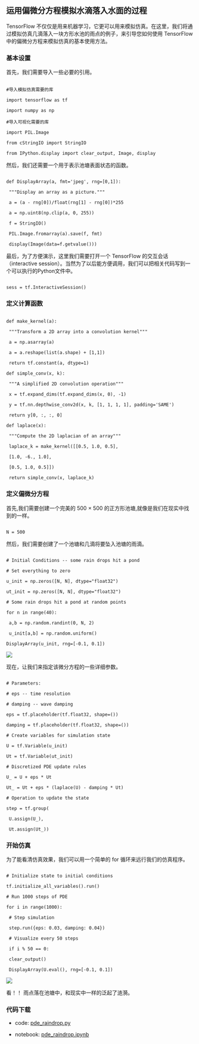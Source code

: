 ## 运用偏微分方程模拟水滴落入水面的过程

TensorFlow 不仅仅是用来机器学习，它更可以用来模拟仿真。在这里，我们将通过模拟仿真几滴落入一块方形水池的雨点的例子，来引导您如何使用 TensorFlow 中的偏微分方程来模拟仿真的基本使用方法。

### 基本设置

首先，我们需要导入一些必要的引用。

```

#导入模拟仿真需要的库

import tensorflow as tf

import numpy as np

#导入可视化需要的库

import PIL.Image

from cStringIO import StringIO

from IPython.display import clear_output, Image, display

```

然后，我们还需要一个用于表示池塘表面状态的函数。

```

def DisplayArray(a, fmt='jpeg', rng=[0,1]):

 """Display an array as a picture."""

 a = (a - rng[0])/float(rng[1] - rng[0])*255

 a = np.uint8(np.clip(a, 0, 255))

 f = StringIO()

 PIL.Image.fromarray(a).save(f, fmt)

 display(Image(data=f.getvalue()))

```

最后，为了方便演示，这里我们需要打开一个 TensorFlow 的交互会话（interactive session）。当然为了以后能方便调用，我们可以把相关代码写到一个可以执行的Python文件中。

```

sess = tf.InteractiveSession()

```

### 定义计算函数

```

def make_kernel(a):

 """Transform a 2D array into a convolution kernel"""

 a = np.asarray(a)

 a = a.reshape(list(a.shape) + [1,1])

 return tf.constant(a, dtype=1)

def simple_conv(x, k):

 """A simplified 2D convolution operation"""

 x = tf.expand_dims(tf.expand_dims(x, 0), -1)

 y = tf.nn.depthwise_conv2d(x, k, [1, 1, 1, 1], padding='SAME')

 return y[0, :, :, 0]

def laplace(x):

 """Compute the 2D laplacian of an array"""

 laplace_k = make_kernel([[0.5, 1.0, 0.5],

 [1.0, -6., 1.0],

 [0.5, 1.0, 0.5]])

 return simple_conv(x, laplace_k)

```

### 定义偏微分方程

首先,我们需要创建一个完美的 500 × 500 的正方形池塘,就像是我们在现实中找到的一样。

```

N = 500

```

然后，我们需要创建了一个池塘和几滴将要坠入池塘的雨滴。

```

# Initial Conditions -- some rain drops hit a pond

# Set everything to zero

u_init = np.zeros([N, N], dtype="float32")

ut_init = np.zeros([N, N], dtype="float32")

# Some rain drops hit a pond at random points

for n in range(40):

 a,b = np.random.randint(0, N, 2)

 u_init[a,b] = np.random.uniform()

DisplayArray(u_init, rng=[-0.1, 0.1])

```

![](../img/pde_output_1.jpg)

现在，让我们来指定该微分方程的一些详细参数。

```

# Parameters:

# eps -- time resolution

# damping -- wave damping

eps = tf.placeholder(tf.float32, shape=())

damping = tf.placeholder(tf.float32, shape=())

# Create variables for simulation state

U = tf.Variable(u_init)

Ut = tf.Variable(ut_init)

# Discretized PDE update rules

U_ = U + eps * Ut

Ut_ = Ut + eps * (laplace(U) - damping * Ut)

# Operation to update the state

step = tf.group(

 U.assign(U_),

 Ut.assign(Ut_))

```

### 开始仿真

为了能看清仿真效果，我们可以用一个简单的 for 循环来远行我们的仿真程序。

```

# Initialize state to initial conditions

tf.initialize_all_variables().run()

# Run 1000 steps of PDE

for i in range(1000):

 # Step simulation

 step.run({eps: 0.03, damping: 0.04})

 # Visualize every 50 steps

 if i % 50 == 0:

 clear_output()

 DisplayArray(U.eval(), rng=[-0.1, 0.1])

```

![](../img/pde_output_2.jpg)

看！！ 雨点落在池塘中，和现实中一样的泛起了涟漪。

### 代码下载

- code: [pde_raindrop.py](../code/pde_raindrop.py)

- notebook: [pde_raindrop.ipynb](../notebook/pde_raindrop.ipynb)
